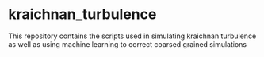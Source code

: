 # kraichnan_turbulence

This repository contains the scripts used in simulating kraichnan turbulence as well as using machine learning to correct coarsed grained simulations
